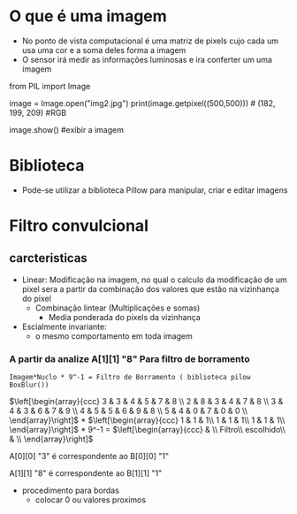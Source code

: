 # O que é uma imagem

- No ponto de vista computacional é uma matriz de pixels cujo cada um usa uma cor e a soma deles forma a imagem
- O sensor irá medir as informações luminosas e ira conferter um uma imagem

from PIL import Image

image = Image.open("img2.jpg")
print(image.getpixel((500,500))) # (182, 199, 209) #RGB

image.show() #exibir a imagem

# Biblioteca

- Pode-se utilizar  a biblioteca Pillow para manipular, criar e editar imagens

# Filtro convulcional
## carcteristicas

- Linear: Modificação na imagem, no qual o calculo da modificação de um pixel sera a partir da combinação dos valores que estão na vizinhança do pixel
  - Combinação lintear (Multiplicações e somas)
    - Media ponderada do pixels da vizinhança
-  Escialmente invariante: 
   -  o mesmo comportamento em toda imagem
  
### A partir da analize A[1][1] "8"  Para filtro de borramento

    Imagem*Nuclo * 9^-1 = Filtro de Borramento ( biblioteca pilow BoxBlur())                   
 
  $\left[\begin{array}{ccc}
  3 & 3 & 4 & 5 & 7 & 8 \\
  2 & 8 & 3 & 4 & 7 & 8 \\
  3 & 4 & 3 & 6 & 7 & 9 \\ 
  4 & 5 & 5 & 6 & 9 & 8 \\
  5 & 4 & 0 & 7 & 0 & 0 \\
  \end{array}\right]$ * 
  $\left[\begin{array}{ccc}
  1 & 1 & 1\\ 
  1 & 1 & 1\\ 
  1 & 1 & 1\\ 
  \end{array}\right]$ * 9^-1 = $\left[\begin{array}{ccc}
  &  \\
  Filtro\\ 
  escolhido\\
  &  \\
\end{array}\right]$ 


  A[0][0] "3" é
 correspondente ao B[0][0] "1" 

  A[1][1] "8" é correspondente ao B[1][1] "1"

- procedimento para bordas 
  - colocar 0 ou valores proximos
